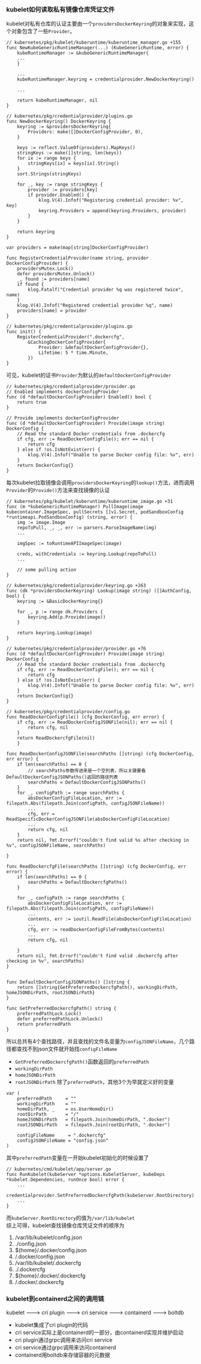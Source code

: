 ### kubelet如何读取私有镜像仓库凭证文件

kubelet对私有仓库的认证主要由一个```providersDockerKeyring```的对象来实现，这个对象包含了一些```Provider```。

```golang
// kubernetes/pkg/kubelet/kuberuntime/kuberuntime_manager.go +155
func NewKubeGenericRuntimeManager(...) (KubeGenericRuntime, error) {
    kubeRuntimeManager := &kubeGenericRuntimeManager{
    ...
    }

    ...
    kubeRuntimeManager.keyring = credentialprovider.NewDockerKeyring()

    ...

    return kubeRuntimeManager, nil
}

// kubernetes/pkg/credentialprovider/plugins.go
func NewDockerKeyring() DockerKeyring {
    keyring := &providersDockerKeyring{
        Providers: make([]DockerConfigProvider, 0),
    }

    keys := reflect.ValueOf(providers).MapKeys()
    stringKeys := make([]string, len(keys))
    for ix := range keys {
        stringKeys[ix] = keys[ix].String()
    }
    sort.Strings(stringKeys)

    for _, key := range stringKeys {
        provider := providers[key]
        if provider.Enabled() {
            klog.V(4).Infof("Registering credential provider: %v", key)
            keyring.Providers = append(keyring.Providers, provider)
        }
    }

    return keyring
}

var providers = make(map[string]DockerConfigProvider)

func RegisterCredentialProvider(name string, provider DockerConfigProvider) {
    providersMutex.Lock()
    defer providersMutex.Unlock()
    _, found := providers[name]
    if found {
        klog.Fatalf("Credential provider %q was registered twice", name)
    }
    klog.V(4).Infof("Registered credential provider %q", name)
    providers[name] = provider
}

// kubernetes/pkg/credentialprovider/plugins.go
func init() {
    RegisterCredentialProvider(".dockercfg",
        &CachingDockerConfigProvider{
            Provider: &defaultDockerConfigProvider{},
            Lifetime: 5 * time.Minute,
        })
}

```
可见，kubelet的证书```Provider```为默认的```defaultDockerConfigProvider```
```golang
// kubernetes/pkg/credentialprovider/provider.go
// Enabled implements dockerConfigProvider
func (d *defaultDockerConfigProvider) Enabled() bool {
    return true
}

// Provide implements dockerConfigProvider
func (d *defaultDockerConfigProvider) Provide(image string) DockerConfig {
    // Read the standard Docker credentials from .dockercfg
    if cfg, err := ReadDockerConfigFile(); err == nil {
        return cfg
    } else if !os.IsNotExist(err) {
        klog.V(4).Infof("Unable to parse Docker config file: %v", err)
    }
    return DockerConfig{}
}
```
每次kubelet拉取镜像会调用```providersDockerKeyring```的```lookup()```方法，进而调用```Provider```的```Provide()```方法来查找镜像的认证
```golang
// kubernetes/pkg/kubelet/kuberuntime/kuberuntime_image.go +31
func (m *kubeGenericRuntimeManager) PullImage(image kubecontainer.ImageSpec, pullSecrets []v1.Secret, podSandboxConfig *runtimeapi.PodSandboxConfig) (string, error) {
    img := image.Image
    repoToPull, _, _, err := parsers.ParseImageName(img)
    ...

    imgSpec := toRuntimeAPIImageSpec(image)

    creds, withCredentials := keyring.Lookup(repoToPull)
    ...

    // some pulling action
}

// kubernetes/pkg/credentialprovider/keyring.go +263
func (dk *providersDockerKeyring) Lookup(image string) ([]AuthConfig, bool) {
    keyring := &BasicDockerKeyring{}

    for _, p := range dk.Providers {
        keyring.Add(p.Provide(image))
    }

    return keyring.Lookup(image)
}

// kubernetes/pkg/credentialprovider/provider.go +76
func (d *defaultDockerConfigProvider) Provide(image string) DockerConfig {
    // Read the standard Docker credentials from .dockercfg
    if cfg, err := ReadDockerConfigFile(); err == nil {
        return cfg
    } else if !os.IsNotExist(err) {
        klog.V(4).Infof("Unable to parse Docker config file: %v", err)
    }
    return DockerConfig{}
}

// kubernetes/pkg/credentialprovider/config.go 
func ReadDockerConfigFile() (cfg DockerConfig, err error) {
    if cfg, err := ReadDockerConfigJSONFile(nil); err == nil {
        return cfg, nil
    }
    return ReadDockercfgFile(nil)
    }

func ReadDockerConfigJSONFile(searchPaths []string) (cfg DockerConfig, err error) {
    if len(searchPaths) == 0 {
        // searchPaths参数传进来是一个空列表，所以关键要看DefaultDockerConfigJSONPaths()返回的路径列表
        searchPaths = DefaultDockerConfigJSONPaths()
    }
    for _, configPath := range searchPaths {
        absDockerConfigFileLocation, err := filepath.Abs(filepath.Join(configPath, configJSONFileName))
		...
		cfg, err = ReadSpecificDockerConfigJSONFile(absDockerConfigFileLocation)
		...
        return cfg, nil
	}
	return nil, fmt.Errorf("couldn't find valid %s after checking in %v", configJSONFileName, searchPaths)

}

func ReadDockercfgFile(searchPaths []string) (cfg DockerConfig, err error) {
	if len(searchPaths) == 0 {
		searchPaths = DefaultDockercfgPaths()
	}

	for _, configPath := range searchPaths {
		absDockerConfigFileLocation, err := filepath.Abs(filepath.Join(configPath, configFileName))
		...
		contents, err := ioutil.ReadFile(absDockerConfigFileLocation)
		...
		cfg, err := readDockerConfigFileFromBytes(contents)
		...
		return cfg, nil

	}
	return nil, fmt.Errorf("couldn't find valid .dockercfg after checking in %v", searchPaths)
}


func DefaultDockerConfigJSONPaths() []string {
	return []string{GetPreferredDockercfgPath(), workingDirPath, homeJSONDirPath, rootJSONDirPath}
}

func GetPreferredDockercfgPath() string {
	preferredPathLock.Lock()
	defer preferredPathLock.Unlock()
	return preferredPath
}

```
所以总共有4个查找路径，并且查找的文件名变量为```configJSONFileName```，几个路径都查找不到json文件就开始找```configFileName```
- ```GetPreferredDockercfgPath()```函数返回的```preferredPath```
- ```workingDirPath```
- ```homeJSONDirPath```
- ```rootJSONDirPath```
除了```preferredPath```，其他3个为早就定义好的变量
```golang
var (
	preferredPath     = ""
	workingDirPath    = ""
	homeDirPath, _    = os.UserHomeDir()
	rootDirPath       = "/"
	homeJSONDirPath   = filepath.Join(homeDirPath, ".docker")
	rootJSONDirPath   = filepath.Join(rootDirPath, ".docker")

	configFileName     = ".dockercfg"
	configJSONFileName = "config.json"
)
```
其中```preferredPath```变量在一开始kubelet初始化的时候设置了
```golang
// kubernetes/cmd/kubelet/app/server.go
func RunKubelet(kubeServer *options.KubeletServer, kubeDeps *kubelet.Dependencies, runOnce bool) error {
    ...
    credentialprovider.SetPreferredDockercfgPath(kubeServer.RootDirectory)
    ...
}
```
而```kubeServer.RootDirectory```的值为```/var/lib/kubelet``` \
综上可得，kubelet查找镜像仓库凭证文件的顺序为
1. /var/lib/kubelet/config.json
2. ./config.json
3. ${home}/.docker/config.json
4. /.docker/config.json
5. /var/lib/kubelet/.dockercfg
6. ./.dockercfg
7. ${home}/.docker/.dockercfg
8. /.docker/.dockercfg

### kubelet到containerd之间的调用链

kubelet ---> cri plugin ---> cri service ---> containerd ---> boltdb
- kubelet集成了cri plugin的代码
- cri service实际上是containerd的一部分，由containerd实现并维护启动
- cri plugin通过grpc调用来访问cri service
- cri service通过grpc调用来访问containerd
- containerd用boltdb来存储容器的元数据